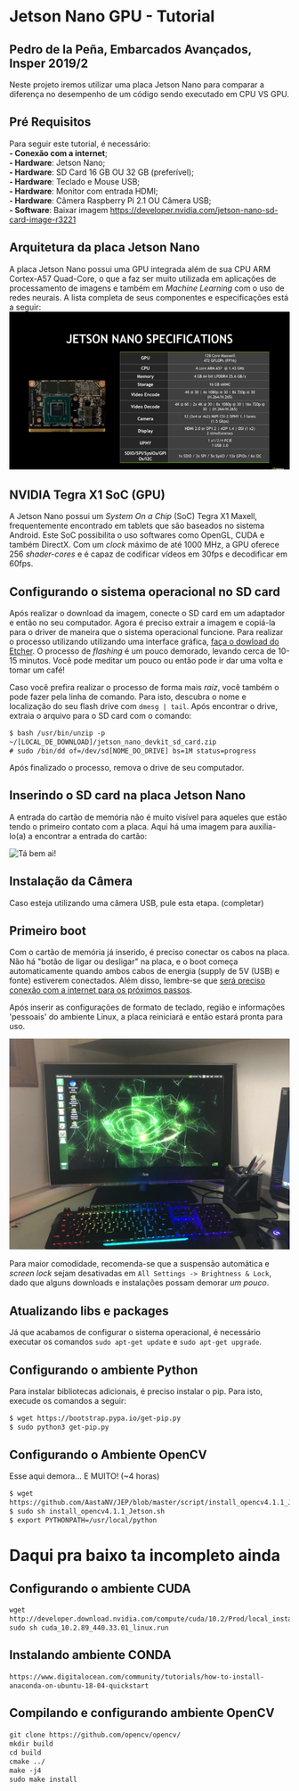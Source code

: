 # Jetson Nano GPU - Tutorial
## Pedro de la Peña, Embarcados Avançados, Insper 2019/2

Neste projeto iremos utilizar uma placa Jetson Nano para comparar a diferença no desempenho de um código sendo executado em CPU VS GPU.

## Pré Requisitos

Para seguir este tutorial, é necessário:<br>
**- Conexão com a internet**; <br>
**- Hardware**: Jetson Nano; <br> 
**- Hardware**: SD Card 16 GB OU 32 GB (preferível); <br> **- Hardware**: Teclado e Mouse USB; <br> 
**- Hardware**: Monitor com entrada HDMI; <br>
**- Hardware**: Câmera Raspberry Pi 2.1 OU Câmera USB; <br>
**- Software**: Baixar imagem https://developer.nvidia.com/jetson-nano-sd-card-image-r3221 <br>

## Arquitetura da placa Jetson Nano
A placa Jetson Nano possui uma GPU integrada além de sua CPU ARM Cortex-A57 Quad-Core, o que a faz ser muito utilizada em aplicações de processamento de imagens e também em *Machine Learning* com o uso de redes neurais. 
A lista completa de seus componentes e especificações está a seguir:
![alt text](/doc/nano.jpg)

## NVIDIA Tegra X1 SoC (GPU)
A Jetson Nano possui um *System On a Chip* (SoC) Tegra X1 Maxell, frequentemente encontrado em tablets que são baseados no sistema Android. Este SoC possibilita o uso softwares como OpenGL, CUDA e também DirectX. Com um *clock* máximo de até 1000 MHz, a GPU oferece 256 *shader-cores* e é capaz de codificar vídeos em 30fps e decodificar em 60fps.

## Configurando o sistema operacional no SD card

Após realizar o download da imagem, conecte o SD card em um adaptador e então no seu computador. Agora é preciso extrair a imagem e copiá-la para o driver de maneira que o sistema operacional funcione. Para realizar o processo utilizando utilizando uma interface gráfica, [faça o dowload do Etcher](https://www.balena.io/etcher/). O processo de *flashing* é um pouco demorado, levando cerca de 10-15 minutos. Você pode meditar um pouco ou então pode ir dar uma volta e tomar um café!

Caso você prefira realizar o processo de forma mais *raiz*, você também o pode fazer pela linha de comando. Para isto, descubra o nome e localização do seu flash drive com `dmesg | tail`. Após encontrar o drive, extraia o arquivo para o SD card com o comando:

```
$ bash /usr/bin/unzip -p ~/[LOCAL_DE_DOWNLOAD]/jetson_nano_devkit_sd_card.zip 
# sudo /bin/dd of=/dev/sd[NOME_DO_DRIVE] bs=1M status=progress
```
Após finalizado o processo, remova o drive de seu computador.

## Inserindo o SD card na placa Jetson Nano

A entrada do cartão de memória não é muito visível para aqueles que estão tendo o primeiro contato com a placa. Aqui há uma imagem para auxilia-lo(a) a encontrar a entrada do cartão: 

![Tá bem ai!](https://www.pyimagesearch.com/wp-content/uploads/2019/05/jetson_nano_getting_started_sd_slot.jpg)

## Instalação da Câmera

Caso esteja utilizando uma câmera USB, pule esta etapa.
(completar)

## Primeiro boot

Com o cartão de memória já inserido, é preciso conectar os cabos na placa. Não há "botão de ligar ou desligar" na placa, e o boot começa automaticamente quando ambos cabos de energia (supply de 5V (USB) e fonte) estiverem conectados. Além disso, lembre-se que <u>será preciso conexão com a internet para os próximos passos</u>.

Após inserir as configurações de formato de teclado, região e informações 'pessoais' do ambiente Linux, a placa reiniciará e então estará pronta para uso.

![Wow! Que wallpaper irado!](/doc/wow.jpg)

Para maior comodidade, recomenda-se que a suspensão automática e *screen lock* sejam desativadas em `All Settings -> Brightness & Lock`, dado que alguns downloads e instalações possam demorar *um pouco*.

## Atualizando libs e packages

Já que acabamos de configurar o sistema operacional, é necessário executar os comandos `sudo apt-get update` e `sudo apt-get upgrade`.

## Configurando o ambiente Python

Para instalar bibliotecas adicionais, é preciso instalar o pip. Para isto, execude os comandos a seguir:

```
$ wget https://bootstrap.pypa.io/get-pip.py
$ sudo python3 get-pip.py
```

## Configurando o Ambiente OpenCV
Esse aqui demora... E MUITO! (~4 horas)

```
$ wget https://github.com/AastaNV/JEP/blob/master/script/install_opencv4.1.1_Jetson.sh
$ sudo sh install_opencv4.1.1_Jetson.sh
$ export PYTHONPATH=/usr/local/python
```

# Daqui pra baixo ta incompleto ainda

## Configurando o ambiente CUDA

```
wget http://developer.download.nvidia.com/compute/cuda/10.2/Prod/local_installers/cuda_10.2.89_440.33.01_linux.run
sudo sh cuda_10.2.89_440.33.01_linux.run
```

## Instalando ambiente CONDA

```
https://www.digitalocean.com/community/tutorials/how-to-install-anaconda-on-ubuntu-18-04-quickstart
```

## Compilando e configurando ambiente OpenCV

```
git clone https://github.com/opencv/opencv/
mkdir build
cd build
cmake ../
make -j4
sudo make install
```

